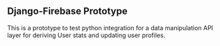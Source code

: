 ## Django-Firebase Prototype
This is a prototype to test python integration for a data manipulation API layer for deriving User stats and updating user profiles.

